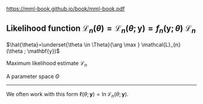 https://mml-book.github.io/book/mml-book.pdf


Likelihood function $\mathcal{L}_{n}(\theta)=\mathcal{L}_{n}(\theta ; \mathbf{y})=f_{n}(\mathbf{y} ; \theta)$
$\mathcal{L}_{n}$
------

$\hat{\theta}=\underset{\theta \in \Theta}{\arg \max } \mathcal{L}_{n}(\theta ; \mathbf{y})$

Maximum likelihood estimate $\mathcal{L}_{n}$  

A parameter space $\Theta$

---------------
We often work with this form $\ell(\theta ; \mathbf{y})=\ln \mathcal{L}_{n}(\theta ; \mathbf{y}) .$

